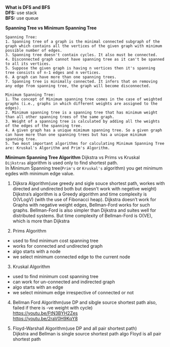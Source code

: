 **What is DFS and BFS**  
**DFS:** use stack  
**BFS:** use queue  


**Spanning Tree vs Minimum Spanning Tree**  
```
Spanning Tree:  
1. Spanning tree of a graph is the minimal connected subgraph of the graph which contains all the vertices of the given graph with minimum possible number of edges.  
3. Spanning tree doesn't contain cycles. It also must be connected.  
4. Disconnected graph cannot have spanning tree as it can't be spanned to all its vertices.  
5. Suppose the given graph is having n vertices then it's spanning tree consists of n-1 edges and n vertices.  
6. A graph can have more than one spanning trees.  
7. Spanning tree is minimally connected. It infers that on removing any edge from spanning tree, the graph will become disconnected.  
```
```
Minimum Spanning Tree:  
1. The concept of Minimum spanning tree comes in the case of weighted graphs (i.e., graphs in which different weights are assigned to the edges).  
2. Minimum spanning tree is a spanning tree that has minimum weight than all other spanning trees of the same graph.  
3. Weight of a spanning tree is calculated by adding all the weights of the edges of the spanning tree.  
4. A given graph has a unique mimimum spanning tree. So a given graph can have more than one spanning trees but has a unique minimum spanning tree.  
5. Two most important algorithms for calculating Minimum Spanning Tree are: Kruskal's Algorithm and Prim's Algorithm.  
```


**Minimum Spanning Tree Algorithm**
Dijkstra vs Prims vs Kruskal  
`Dijkstras` algorithm is used only to find shortest path.  
In Minimum Spanning tree(`Prim's` or `Kruskal's` algorithm) you get minimum egdes with minimum edge value.  


1. Dijksra Algorithm(use greedy and sigle souce shortest path, workes with directed and undirected both but doesn't work with negetive weight)  
Dijkstra’s algorithm is a Greedy algorithm and time complexity is O(VLogV) (with the use of Fibonacci heap). Dijkstra doesn’t work for Graphs with negative weight edges, Bellman-Ford works for such graphs. Bellman-Ford is also simpler than Dijkstra and suites well for distributed systems. But time complexity of Bellman-Ford is O(VE), which is more than Dijkstra  

2. Prims Algorithm
* used to find minimum cost spanning tree  
* works for connected and undirected graph  
* algo starts with a node
* we select minimum connected edge to the current node
3. Kruskal Algorithm  
* used to find minimum cost spanning tree  
* can work for un-connected and indirected graph
* algo starts with an edge
* we select minimum edge irrespective of connected or not



4. Bellman Ford Algorithm(use DP and sibgle source shortest path also, failed if there is -ve weight with cycle)  
https://youtu.be/FtN3BYH2Zes  
https://youtu.be/2raV0H9KqY8  

5. Floyd-Warshall Algorithm(use DP and all pair shortest path)  
Dijkstra and Bellman is single source shortest path algo 
Floyd is all pair shortest path  
